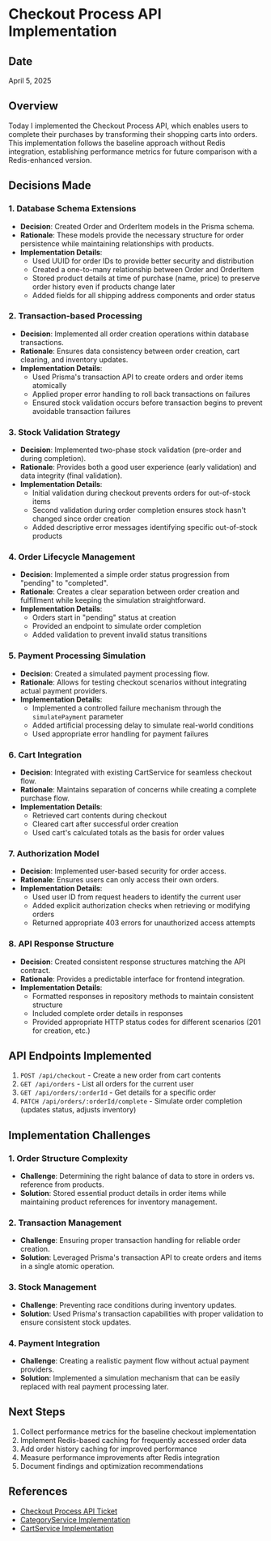 # Checkout Process API Implementation

## Date
April 5, 2025

## Overview
Today I implemented the Checkout Process API, which enables users to complete their purchases by transforming their shopping carts into orders. This implementation follows the baseline approach without Redis integration, establishing performance metrics for future comparison with a Redis-enhanced version.

## Decisions Made

### 1. Database Schema Extensions
- **Decision**: Created Order and OrderItem models in the Prisma schema.
- **Rationale**: These models provide the necessary structure for order persistence while maintaining relationships with products.
- **Implementation Details**:
  - Used UUID for order IDs to provide better security and distribution
  - Created a one-to-many relationship between Order and OrderItem
  - Stored product details at time of purchase (name, price) to preserve order history even if products change later
  - Added fields for all shipping address components and order status

### 2. Transaction-based Processing
- **Decision**: Implemented all order creation operations within database transactions.
- **Rationale**: Ensures data consistency between order creation, cart clearing, and inventory updates.
- **Implementation Details**:
  - Used Prisma's transaction API to create orders and order items atomically
  - Applied proper error handling to roll back transactions on failures
  - Ensured stock validation occurs before transaction begins to prevent avoidable transaction failures

### 3. Stock Validation Strategy
- **Decision**: Implemented two-phase stock validation (pre-order and during completion).
- **Rationale**: Provides both a good user experience (early validation) and data integrity (final validation).
- **Implementation Details**:
  - Initial validation during checkout prevents orders for out-of-stock items
  - Second validation during order completion ensures stock hasn't changed since order creation
  - Added descriptive error messages identifying specific out-of-stock products

### 4. Order Lifecycle Management
- **Decision**: Implemented a simple order status progression from "pending" to "completed".
- **Rationale**: Creates a clear separation between order creation and fulfillment while keeping the simulation straightforward.
- **Implementation Details**:
  - Orders start in "pending" status at creation
  - Provided an endpoint to simulate order completion
  - Added validation to prevent invalid status transitions

### 5. Payment Processing Simulation
- **Decision**: Created a simulated payment processing flow.
- **Rationale**: Allows for testing checkout scenarios without integrating actual payment providers.
- **Implementation Details**:
  - Implemented a controlled failure mechanism through the `simulatePayment` parameter
  - Added artificial processing delay to simulate real-world conditions
  - Used appropriate error handling for payment failures

### 6. Cart Integration
- **Decision**: Integrated with existing CartService for seamless checkout flow.
- **Rationale**: Maintains separation of concerns while creating a complete purchase flow.
- **Implementation Details**:
  - Retrieved cart contents during checkout
  - Cleared cart after successful order creation
  - Used cart's calculated totals as the basis for order values

### 7. Authorization Model
- **Decision**: Implemented user-based security for order access.
- **Rationale**: Ensures users can only access their own orders.
- **Implementation Details**: 
  - Used user ID from request headers to identify the current user
  - Added explicit authorization checks when retrieving or modifying orders
  - Returned appropriate 403 errors for unauthorized access attempts

### 8. API Response Structure
- **Decision**: Created consistent response structures matching the API contract.
- **Rationale**: Provides a predictable interface for frontend integration.
- **Implementation Details**:
  - Formatted responses in repository methods to maintain consistent structure
  - Included complete order details in responses
  - Provided appropriate HTTP status codes for different scenarios (201 for creation, etc.)

## API Endpoints Implemented

1. `POST /api/checkout` - Create a new order from cart contents
2. `GET /api/orders` - List all orders for the current user
3. `GET /api/orders/:orderId` - Get details for a specific order
4. `PATCH /api/orders/:orderId/complete` - Simulate order completion (updates status, adjusts inventory)

## Implementation Challenges

### 1. Order Structure Complexity
- **Challenge**: Determining the right balance of data to store in orders vs. reference from products.
- **Solution**: Stored essential product details in order items while maintaining product references for inventory management.

### 2. Transaction Management
- **Challenge**: Ensuring proper transaction handling for reliable order creation.
- **Solution**: Leveraged Prisma's transaction API to create orders and items in a single atomic operation.

### 3. Stock Management
- **Challenge**: Preventing race conditions during inventory updates.
- **Solution**: Used Prisma's transaction capabilities with proper validation to ensure consistent stock updates.

### 4. Payment Integration
- **Challenge**: Creating a realistic payment flow without actual payment providers.
- **Solution**: Implemented a simulation mechanism that can be easily replaced with real payment processing later.

## Next Steps

1. Collect performance metrics for the baseline checkout implementation
2. Implement Redis-based caching for frequently accessed order data
3. Add order history caching for improved performance
4. Measure performance improvements after Redis integration
5. Document findings and optimization recommendations

## References
- [Checkout Process API Ticket](../stories/1_baseline/8_checkout_process_api.md)
- [CategoryService Implementation](../../src/services/categoryService.ts)
- [CartService Implementation](../../src/services/cartService.ts)